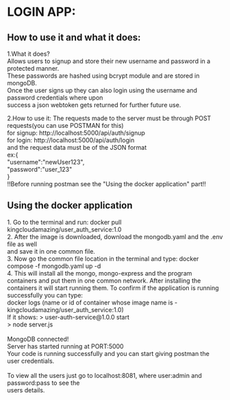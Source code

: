 <h1>LOGIN APP:</h1>
<h2>How to use it and what it does:</h2>
<p>1.What it does?<br>
    Allows users to signup and store their new username and password in a protected manner.</br>
    These passwords are hashed using bcrypt module and are stored in mongoDB.</br>
    Once the user signs up they can also login using the username and password credentials where upon</br>
    success a json webtoken gets returned for further future use.</br>
</p>
<p>2.How to use it:
    The requests made to the server must be through POST requests(you can use POSTMAN for this)<br>
    for signup: http://localhost:5000/api/auth/signup<br>
    for login: http://localhost:5000/api/auth/login<br>
    and the request data must be of the JSON format<br>
    ex:{<br>
        "username":"newUser123",<br>
        "password":"user_123"<br>
    }<br>
    !!Before running postman see the "Using the docker application" part!!</br>
</p>

<h2>Using the docker application</h2>
<p>
    1. Go to the terminal and run: docker pull kingcloudamazing/user_auth_service:1.0 </br>
    2. After the image is downloaded, download the mongodb.yaml and the .env file as well</br> 
       and save it in one common file.</br>
    3. Now go the common file location in the terminal and type: docker compose -f mongodb.yaml up -d</br>
    4. This will install all the mongo, mongo-express and the program containers and put them in one common network. After installing the containers it will start running them. To confirm if the application is running successfully you can type: </br> 
    docker logs (name or id of container whose image name is - kingcloudamazing/user_auth_service:1.0)</br>
    If it shows: 
        > user-auth-service@1.0.0 start </br>
        > node server.js </br>
        </br>
        MongoDB connected! </br>
        Server has started running at PORT:5000 </br>
    Your code is running successfully and you can start giving postman the user credentials.</br>
    </br>
    To view all the users just go to localhost:8081, where user:admin and password:pass to see the </br>
    users details.</br>
</p>
